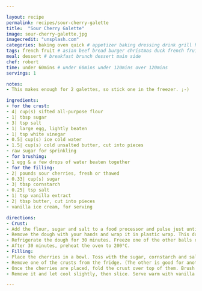 ```yaml
---

layout: recipe
permalink: recipes/sour-cherry-galette 
title:  "Sour Cherry Galette"
image: sour-cherry-galette.jpg 
imagecredit: "unsplash.com" 
categories: baking oven quick # appetizer baking dressing drink grill healthyish marinade oven pickling quick raw salad sandwich sauce snack soup
tags: french fruit # asian beef bread burger christmas duck french fruit indian italian mexican nuts pasta pork poultry rice seafood thanksgiving vegetarian
meal: dessert # breakfast brunch dessert main side
chef: robert 
time: under 60mins # under 60mins under 120mins over 120mins
servings: 1 

notes:
- This makes enough for 2 galettes, so stick one in the freezer. ;-)

ingredients:
- for the crust:
- 4| cup(s) sifted all-purpose flour
- 1| tbsp sugar
- 3| tsp salt
- 1| large egg, lightly beaten
- 1| tsp white vinegar
- 0.5| cup(s) ice cold water
- 1.5| cup(s) cold unsalted butter, cut into pieces
- raw sugar for sprinkling
- for brushing:
- 1 egg & a few drops of water beaten together
- for the filling: 
- 2| pounds sour cherries, fresh or thawed
- 0.33| cup(s) sugar
- 3| tbsp cornstarch
- 0.25| tsp salt
- 1| tsp vanilla extract
- 2| tbsp butter, cut into pieces
- vanilla ice cream, for serving

directions:
- Crust:
- Add the flour, sugar and salt to a food processor and pulse just until combined. In a small bowl, whisk mix together the egg, vinegar and water. Add the cold butter pieces into the food processor and pulse until small coarse crumbs remain. Sprinkle the water/egg mixture over the flour and pulse again until the dough comes together.
- Remove the dough with your hands and wrap it in plastic wrap. This dough makes enough for 2 galette crusts, so separate it into 2 sections now, – or separate it after it’s refrigerated.
- Refrigerate the dough for 30 minutes. Freeze one of the other balls of dough.
- After 30 minutes, preheat the oven to 200°C.
- Filling:
- Place the cherries in a bowl. Toss with the sugar, cornstarch and salt, making sure to coat all the cherries. Drizzle in the vanilla extract and toss.
- Remove one of the crusts from the fridge. (The other is good for another week or so, or it can be frozen.) Roll one of the pie crusts into a… “rustic” shape – no shape necessary really – until it is about 1/4 inch thick. Place the dough on a parchment-lined baking sheet. Places the cherries in the center leaving a 2-inch+ border of crust. Top with the butter cubes.
- Once the cherries are placed, fold the crust over top of them. Brush the crust with the beaten egg wash. Sprinkle it with the raw sugar. Bake the galette until the crust is golden, about 40 to 45 minutes.
- Remove it and let cool slightly, then slice. Serve warm with vanilla ice cream.

--- 
```

